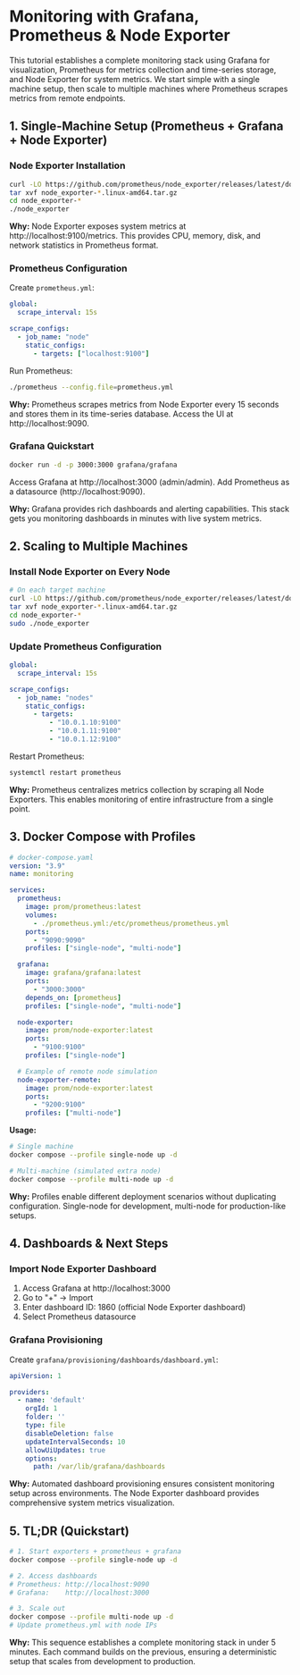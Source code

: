# Monitoring with Grafana, Prometheus & Node Exporter

This tutorial establishes a complete monitoring stack using Grafana for visualization, Prometheus for metrics collection and time-series storage, and Node Exporter for system metrics. We start simple with a single machine setup, then scale to multiple machines where Prometheus scrapes metrics from remote endpoints.

## 1. Single-Machine Setup (Prometheus + Grafana + Node Exporter)

### Node Exporter Installation

```bash
curl -LO https://github.com/prometheus/node_exporter/releases/latest/download/node_exporter-*.linux-amd64.tar.gz
tar xvf node_exporter-*.linux-amd64.tar.gz
cd node_exporter-*
./node_exporter
```

**Why:** Node Exporter exposes system metrics at http://localhost:9100/metrics. This provides CPU, memory, disk, and network statistics in Prometheus format.

### Prometheus Configuration

Create `prometheus.yml`:

```yaml
global:
  scrape_interval: 15s

scrape_configs:
  - job_name: "node"
    static_configs:
      - targets: ["localhost:9100"]
```

Run Prometheus:

```bash
./prometheus --config.file=prometheus.yml
```

**Why:** Prometheus scrapes metrics from Node Exporter every 15 seconds and stores them in its time-series database. Access the UI at http://localhost:9090.

### Grafana Quickstart

```bash
docker run -d -p 3000:3000 grafana/grafana
```

Access Grafana at http://localhost:3000 (admin/admin). Add Prometheus as a datasource (http://localhost:9090).

**Why:** Grafana provides rich dashboards and alerting capabilities. This stack gets you monitoring dashboards in minutes with live system metrics.

## 2. Scaling to Multiple Machines

### Install Node Exporter on Every Node

```bash
# On each target machine
curl -LO https://github.com/prometheus/node_exporter/releases/latest/download/node_exporter-*.linux-amd64.tar.gz
tar xvf node_exporter-*.linux-amd64.tar.gz
cd node_exporter-*
sudo ./node_exporter
```

### Update Prometheus Configuration

```yaml
global:
  scrape_interval: 15s

scrape_configs:
  - job_name: "nodes"
    static_configs:
      - targets:
          - "10.0.1.10:9100"
          - "10.0.1.11:9100"
          - "10.0.1.12:9100"
```

Restart Prometheus:

```bash
systemctl restart prometheus
```

**Why:** Prometheus centralizes metrics collection by scraping all Node Exporters. This enables monitoring of entire infrastructure from a single point.

## 3. Docker Compose with Profiles

```yaml
# docker-compose.yaml
version: "3.9"
name: monitoring

services:
  prometheus:
    image: prom/prometheus:latest
    volumes:
      - ./prometheus.yml:/etc/prometheus/prometheus.yml
    ports:
      - "9090:9090"
    profiles: ["single-node", "multi-node"]

  grafana:
    image: grafana/grafana:latest
    ports:
      - "3000:3000"
    depends_on: [prometheus]
    profiles: ["single-node", "multi-node"]

  node-exporter:
    image: prom/node-exporter:latest
    ports:
      - "9100:9100"
    profiles: ["single-node"]

  # Example of remote node simulation
  node-exporter-remote:
    image: prom/node-exporter:latest
    ports:
      - "9200:9100"
    profiles: ["multi-node"]
```

**Usage:**

```bash
# Single machine
docker compose --profile single-node up -d

# Multi-machine (simulated extra node)
docker compose --profile multi-node up -d
```

**Why:** Profiles enable different deployment scenarios without duplicating configuration. Single-node for development, multi-node for production-like setups.

## 4. Dashboards & Next Steps

### Import Node Exporter Dashboard

1. Access Grafana at http://localhost:3000
2. Go to "+" → Import
3. Enter dashboard ID: 1860 (official Node Exporter dashboard)
4. Select Prometheus datasource

### Grafana Provisioning

Create `grafana/provisioning/dashboards/dashboard.yml`:

```yaml
apiVersion: 1

providers:
  - name: 'default'
    orgId: 1
    folder: ''
    type: file
    disableDeletion: false
    updateIntervalSeconds: 10
    allowUiUpdates: true
    options:
      path: /var/lib/grafana/dashboards
```

**Why:** Automated dashboard provisioning ensures consistent monitoring setup across environments. The Node Exporter dashboard provides comprehensive system metrics visualization.

## 5. TL;DR (Quickstart)

```bash
# 1. Start exporters + prometheus + grafana
docker compose --profile single-node up -d

# 2. Access dashboards
# Prometheus: http://localhost:9090
# Grafana:    http://localhost:3000

# 3. Scale out
docker compose --profile multi-node up -d
# Update prometheus.yml with node IPs
```

**Why:** This sequence establishes a complete monitoring stack in under 5 minutes. Each command builds on the previous, ensuring a deterministic setup that scales from development to production.
